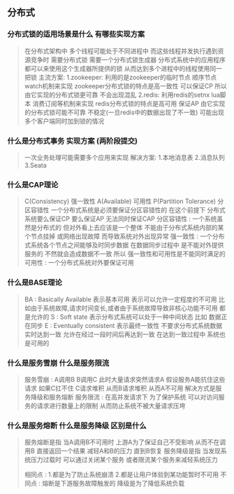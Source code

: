 ## 分布式

### 分布式锁的适用场景是什么 有哪些实现方案
> 在分布式架构中  多个线程可能处于不同进程中  而这些线程并发执行遇到资源竞争时 需要分布式锁
> 需要一个分布式锁生成器  分布式系统中的应用程序都可以来使用这个生成器所提供的锁 从而达到多个进程中的线程使用同一把锁
> 主流方案:
> 1.zookeeper: 利用的是zookeeper的临时节点 顺序节点 watch机制来实现  zookeeper分布式锁的特点是高一致性 可以保证CP  所以由它实现的分布式锁更可靠 不会出现混乱
> 2.redis: 利用redis的setnx lua脚本 消费订阅等机制来实现  redis分布式锁的特点是高可用  保证AP  由它实现的分布式锁可能不可靠 不稳定(一旦redis中的数据出现了不一致)  可能出现多个客户端同时加到锁的情况
> 

### 什么是分布式事务 实现方案   (两阶段提交)
> 一次业务处理可能需要多个应用来实现
> 解决方案:
> 1.本地消息表
> 2.消息队列
> 3.Seata
> 

### 什么是CAP理论
> C(Consistency) 强一致性
> A(Available) 可用性
> P(Partition Tolerance) 分区容错性
> 一个分布式系统是必须要保证分区容错性的  在这个前提下 分布式系统要么保证CP 要么保证AP 无法同时保证CAP
> 分区容错性 : 一个系统虽然是分布式的  但对外看上去应该是一个整体  不能由于分布式系统内部的某个节点挂掉 或网络出现故障  而导致系统对外出现异常
> 强一致性 : 一个分布式系统各个节点之间能够及时同步数据  在数据同步过程中 是不能对外提供服务的  不然就会造成数据不一致  所以 强一致性和可用性是不能同时满足的
> 可用性 : 一个分布式系统对外要保证可用
> 
### 什么是BASE理论
> BA : Basically Available 表示基本可用 表示可以允许一定程度的不可用 比如由于系统故障,请求时间变长,或者由于系统故障导致非核心功能不可用 都是允许的
> S : Soft state 表示分布式系统可以处于一种中间状态 比如 数据正在同步
> E : Eventually consistent  表示最终一致性   不要求分布式系统数据实时达到一致  允许在经过一段时间后再达到一致  在达到一致过程中 系统也是可用的
> 
### 什么是服务雪崩 什么是服务限流
> 服务雪崩 : A调用B  B调用C  此时大量请求突然请求A  假设服务A能抗住这些请求 如果C扛不住  C请求堆积 从而B请求堆积 从而A不可用  解决方式是服务降级和服务熔断
> 服务限流 : 在高并发请求下 为了保护系统 可以对访问服务的请求进行数量上的限制 从而防止系统不被大量请求压垮
> 
### 什么是服务熔断 什么是服务降级 区别是什么
> 服务熔断是指  当A调用B不可用时  上游A为了保证自己不受影响 从而不在调用B 直接返回一个结果 减轻A和B的压力 直到B恢复
> 服务降级是指  当发现系统压力过载时 可以通过关闭某个服务 或者限流某个服务来减轻系统压力
> 
> 相同点 : 1.都是为了防止系统崩溃  2.都是让用户体验到某功能暂时不可用
> 不同点 : 熔断是下游服务故障触发的  降级是为了降低系统负载